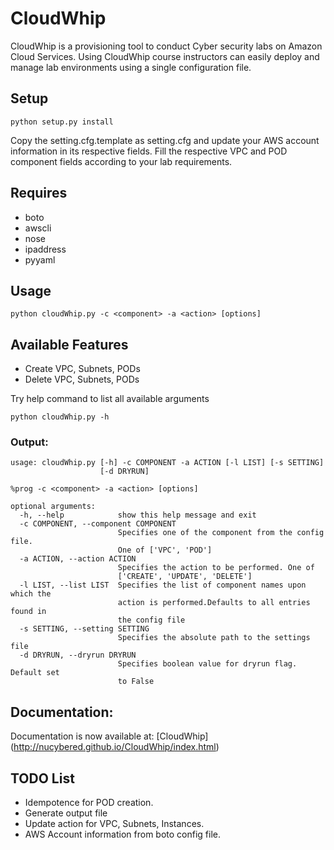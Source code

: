 # CloudWhip

CloudWhip is a provisioning tool to conduct Cyber security labs on Amazon Cloud Services. Using CloudWhip course instructors can easily deploy and manage lab environments using a single configuration file.

## Setup

```
python setup.py install
```
Copy the setting.cfg.template as setting.cfg and update your AWS account information in its respective fields. Fill the respective VPC and POD component fields according to your lab requirements.

## Requires
* boto
* awscli
* nose
* ipaddress
* pyyaml

## Usage
```
python cloudWhip.py -c <component> -a <action> [options]
```

## Available Features
* Create VPC, Subnets, PODs
* Delete VPC, Subnets, PODs

Try help command to list all available arguments

```
python cloudWhip.py -h
```

### Output:
```
usage: cloudWhip.py [-h] -c COMPONENT -a ACTION [-l LIST] [-s SETTING]
                    [-d DRYRUN]

%prog -c <component> -a <action> [options]

optional arguments:
  -h, --help            show this help message and exit
  -c COMPONENT, --component COMPONENT
                        Specifies one of the component from the config file.
                        One of ['VPC', 'POD']
  -a ACTION, --action ACTION
                        Specifies the action to be performed. One of
                        ['CREATE', 'UPDATE', 'DELETE']
  -l LIST, --list LIST  Specifies the list of component names upon which the
                        action is performed.Defaults to all entries found in
                        the config file
  -s SETTING, --setting SETTING
                        Specifies the absolute path to the settings file
  -d DRYRUN, --dryrun DRYRUN
                        Specifies boolean value for dryrun flag. Default set
                        to False
```

## Documentation:

Documentation is now available at: [CloudWhip] (http://nucybered.github.io/CloudWhip/index.html)

## TODO List
* Idempotence for POD creation.
* Generate output file
* Update action for VPC, Subnets, Instances.
* AWS Account information from boto config file.
